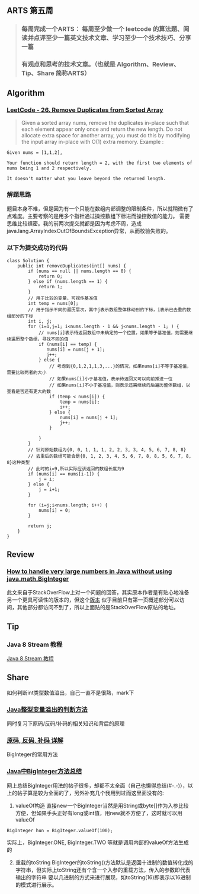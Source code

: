 ## ARTS 第五周

> ### 每周完成一个ARTS： 每周至少做一个 leetcode 的算法题、阅读并点评至少一篇英文技术文章、学习至少一个技术技巧、分享一篇
> ### 有观点和思考的技术文章。（也就是 Algorithm、Review、Tip、Share 简称ARTS）  

## Algorithm
### [LeetCode - 26. Remove Duplicates from Sorted Array](https://leetcode.com/problems/remove-duplicates-from-sorted-array/)
> Given a sorted array nums, remove the duplicates in-place such that each element appear only once and return the new length.
> Do not allocate extra space for another array, you must do this by modifying the input array in-place with O(1) extra memory.
Example :
```
Given nums = [1,1,2],

Your function should return length = 2, with the first two elements of nums being 1 and 2 respectively.

It doesn't matter what you leave beyond the returned length.
```

### 解题思路
题目本身不难，但是因为有一个只能在数组内部调整的限制条件，所以就稍微有了点难度。主要考察的是用多个指针通过操控数组下标进而操控数值的能力。
需要思维比较缜密。我的前两次提交就都是因为考虑不周，造成java.lang.ArrayIndexOutOfBoundsException异常，从而校验失败的。

### 以下为提交成功的代码
```
class Solution {
    public int removeDuplicates(int[] nums) {
        if (nums == null || nums.length == 0) {
            return 0;
        } else if (nums.length == 1) {
            return 1;
        }
        // 用于比较的变量，可视作基准值
        int temp = nums[0];
        // 用于指示不同的遍历层次，其中j表示数组整体移动到的下标，i表示已去重的数组部分的下标
        int i, j; 
        for (i=1,j=1; i<nums.length - 1 && j<nums.length - 1; ) {
            // nums[i]表示待返回数组中未确定的一个位置，如果等于基准值，则需要继续遍历整个数组，寻找不同的值
            if (nums[i] == temp) {
               nums[i] = nums[j + 1];
               j++;
            } else {
                // 考虑到{0,1,2,1,1,3,...}的情况，如果nums[i]不等于基准值，需要比较两者的大小
                // 如果nums[i]小于基准值，表示待返回又可以向前推进一位
                // 如果nums[i]不小于基准值，则表示还需继续向后遍历整体数组，以查看是否还有更大的数
                if (temp < nums[i]) {
                    temp = nums[i];
                    i++;
                } else {
                    nums[i] = nums[j + 1];
                    j++;
                }

            }
        }
        // 针对原始数组为{0, 0, 1, 1, 1, 2, 2, 3, 3, 4, 5, 6, 7, 8, 8}
        // 去重后的数组可能会是{0, 1, 2, 3, 4, 5, 6, 7, 8, 8, 5, 6, 7, 8, 8}这种类型
        // 此时的i=9,所以实际应该返回的数组长度为9
        if (nums[i] == nums[i-1]) {
            j = i;
        } else {
            j = i+1;
        }

        for (i=j;i<nums.length; i++) {
            nums[i] = 0;
        }

        return j;
    }
}
```


## Review

### [How to handle very large numbers in Java without using java.math.BigInteger](https://stackoverflow.com/questions/5318068/how-to-handle-very-large-numbers-in-java-without-using-java-math-biginteger)

此文来自于StackOverFlow上对一个问题的回答，其实原本作者是有贴心地准备另一个更具可读性的版本的，但这个[版本](https://paul-ebermann-blog.tumblr.com/post/6277562800/big-numbers-self-made-part-014-introduction)
似乎目前只有第一页概述部分可以访问，其他部分都访问不到了，所以上面贴的是StackOverFlow原帖的地址。

## Tip
### Java 8 Stream 教程

[Java 8 Stream 教程](https://www.jianshu.com/p/0c07597d8311)

## Share
如何判断int类型数值溢出，自己一直不是很熟，mark下
### [Java整型变量溢出的判断方法](https://my.oschina.net/u/3284953/blog/1621263)

同时复习下原码/反码/补码的相关知识和背后的原理
### [原码, 反码, 补码 详解](https://www.cnblogs.com/zhangziqiu/archive/2011/03/30/ComputerCode.html)

BigInteger的常用方法
### [Java中BigInteger方法总结](https://www.jianshu.com/p/8b89ab19db84)
网上总结BigInteger用法的帖子很多，却都不太全面（自己也懒得总结(#-.-)），以上的帖子算是较为全面的了，另外补充几个我用到过而这里面没有的:

1. valueOf构造
直接new一个BigInteger当然是用String或byte[]作为入参比较方便，但如果手头正好有long或int值，用new就不方便了，这时就可以用valueOf
```
BigInteger hun = BigIteger.valueOf(100);
```
实际上，BigInteger.ONE, BigInteger.TWO 等就是调用内部的valueOf方法生成的

2. 重载的toString
BigInteger的toString()方法默认是返回十进制的数值转化成的字符串，但实际上toString还有个含一个入参的重载方法，传入的参数即代表输出的字符串
要以几进制的方式来进行展现，如toString(16)即表示以16进制的模式进行展示。



